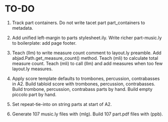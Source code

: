 TO-DO
=====

1.  Track part containers.
    Do not write tacet part part_containers to metadata.

2.  Add unified left-margin to parts stylesheet.ily.
    Write richer part-music.ly to boilerplate: add page footer.

3.  Teach (llm) to write measure count comment to layout.ly preamble.
    Add abjad.Path.get_measure_count() method.
    Teach (mli) to calculate total measure count.
    Teach (mli) to call (llm) and add measures when too few layout.ly measures.

4.  Apply score template defaults to trombones, percussion, contrabasses in A2.
    Build tabloid score with trombones, percussion, contrabasses.
    Build trombone, percussion, contrabass parts by hand.
    Build empty piccolo part by hand.

5.  Set repeat-tie-into on string parts at start of A2.

6.  Generate 107 music.ly files with (mlg).
    Build 107 part.pdf files with (ppb).

